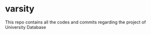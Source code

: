 # varsity
This repo contains all the codes and commits regarding the project of University Database
